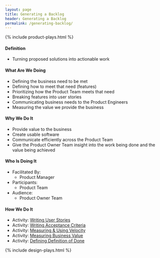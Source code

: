 ```yaml
---
layout: page
title: Generating a Backlog
header: Generating a Backlog
permalink: /generating-backlog/
---
```

<div class="row">
    <div class="col-md-3">
       {% include product-plays.html %}
    </div>
    <div class="col-md-6">
        <h4 class="Definition" id="Definition">
            Definition
        </h4>
		<ul>
			<li>Turning proposed solutions into actionable work</li>
		</ul>
        <h4 class="What" id="What">
            What Are We Doing
        </h4>
	<ul>
        <li>Defining the business need to be met</li>
        <li>Defining how to meet that need (features)</li>
        <li>Prioritizing how the Product Team meets that need</li>
        <li>Breaking features into user stories</li>
        <li>Communicating business needs to the Product Engineers</li>
        <li>Measuring the value we provide the business</li>
	</ul>
        <h4 class="Why" id="Why">
            Why We Do It
        </h4>
            <ul>
                <li>Provide value to the business</li>
                <li>Create usable software</li>
                <li>Communicate efficiently across the Product Team</li>
                <li>Give the Product Owner Team insight into the work being done and the value being achieved</li>
	        </ul>
        <h4 class="Who" id="Who">
            Who Is Doing It
        </h4>
            <ul>
                <li>Facilitated By:
    	            <ul>
        	            <li>Product Manager</li>
    	            </ul>
                 </li>
                <li>Participants:
    	            <ul>
                      <li>Product Team</li>
                  </ul>    
                </li>
                <li>Audience:
    	            <ul>
                      <li>Product Owner Team</li>
                  </ul>    
                </li>
            </ul>
        <h4 class="How" id="How">
            How We Do It
        </h4>
            <ul>
                <li>Activity: <a href="#">Writing User Stories</a></li>
                <li>Activity: <a href="{{ site.baseurl }}/acceptance-criteria">Writing Acceptance Criteria</a></li>
                <li>Activity: <a href="{{ site.baseurl }}/measuring-velocity">Measuring &amp; Using Velocity</a></li>
                <li>Activity: <a href="{{ site.baseurl }}/measuring-value">Measuring Business Value</a></li>      
		<li>Activity: <a href="#">Defining Definition of Done</a></li>
            </ul>
    </div>
    <div class="col-md-3">
        {% include design-plays.html %}
    </div>
</div>
